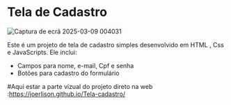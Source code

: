 # Tela de Cadastro
![Captura de ecrã 2025-03-09 004031](https://github.com/user-attachments/assets/25e34896-3e4f-4dcc-8c72-c7093c93c0b3)




Este é um projeto de tela de cadastro simples desenvolvido em HTML , Css e JavaScripts. Ele inclui:
- Campos para nome, e-mail, Cpf e senha
- Botões para cadastro do formulário


#Aqui  estar a parte vizual do projeto direto na web
:https://joerlison.github.io/Tela-cadastro/
